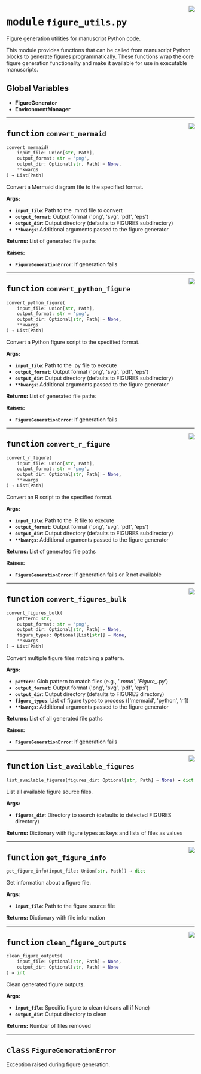 <!-- markdownlint-disable -->

<a href="https://github.com/henriqueslab/rxiv-maker/blob/main/src/src/rxiv_maker/manuscript_utils/figure_utils.py#L0"><img align="right" style="float:right;" src="https://img.shields.io/badge/-source-cccccc?style=flat-square"></a>

# <kbd>module</kbd> `figure_utils.py`
Figure generation utilities for manuscript Python code. 

This module provides functions that can be called from manuscript Python blocks to generate figures programmatically. These functions wrap the core figure generation functionality and make it available for use in executable manuscripts. 

**Global Variables**
---------------
- **FigureGenerator**
- **EnvironmentManager**

---

<a href="https://github.com/henriqueslab/rxiv-maker/blob/main/src/src/rxiv_maker/manuscript_utils/figure_utils.py#L27"><img align="right" style="float:right;" src="https://img.shields.io/badge/-source-cccccc?style=flat-square"></a>

## <kbd>function</kbd> `convert_mermaid`

```python
convert_mermaid(
    input_file: Union[str, Path],
    output_format: str = 'png',
    output_dir: Optional[str, Path] = None,
    **kwargs
) → List[Path]
```

Convert a Mermaid diagram file to the specified format. 



**Args:**
 
 - <b>`input_file`</b>:  Path to the .mmd file to convert 
 - <b>`output_format`</b>:  Output format ('png', 'svg', 'pdf', 'eps') 
 - <b>`output_dir`</b>:  Output directory (defaults to FIGURES subdirectory) 
 - <b>`**kwargs`</b>:  Additional arguments passed to the figure generator 



**Returns:**
 List of generated file paths 



**Raises:**
 
 - <b>`FigureGenerationError`</b>:  If generation fails 


---

<a href="https://github.com/henriqueslab/rxiv-maker/blob/main/src/src/rxiv_maker/manuscript_utils/figure_utils.py#L47"><img align="right" style="float:right;" src="https://img.shields.io/badge/-source-cccccc?style=flat-square"></a>

## <kbd>function</kbd> `convert_python_figure`

```python
convert_python_figure(
    input_file: Union[str, Path],
    output_format: str = 'png',
    output_dir: Optional[str, Path] = None,
    **kwargs
) → List[Path]
```

Convert a Python figure script to the specified format. 



**Args:**
 
 - <b>`input_file`</b>:  Path to the .py file to execute 
 - <b>`output_format`</b>:  Output format ('png', 'svg', 'pdf', 'eps') 
 - <b>`output_dir`</b>:  Output directory (defaults to FIGURES subdirectory) 
 - <b>`**kwargs`</b>:  Additional arguments passed to the figure generator 



**Returns:**
 List of generated file paths 



**Raises:**
 
 - <b>`FigureGenerationError`</b>:  If generation fails 


---

<a href="https://github.com/henriqueslab/rxiv-maker/blob/main/src/src/rxiv_maker/manuscript_utils/figure_utils.py#L67"><img align="right" style="float:right;" src="https://img.shields.io/badge/-source-cccccc?style=flat-square"></a>

## <kbd>function</kbd> `convert_r_figure`

```python
convert_r_figure(
    input_file: Union[str, Path],
    output_format: str = 'png',
    output_dir: Optional[str, Path] = None,
    **kwargs
) → List[Path]
```

Convert an R script to the specified format. 



**Args:**
 
 - <b>`input_file`</b>:  Path to the .R file to execute 
 - <b>`output_format`</b>:  Output format ('png', 'svg', 'pdf', 'eps') 
 - <b>`output_dir`</b>:  Output directory (defaults to FIGURES subdirectory) 
 - <b>`**kwargs`</b>:  Additional arguments passed to the figure generator 



**Returns:**
 List of generated file paths 



**Raises:**
 
 - <b>`FigureGenerationError`</b>:  If generation fails or R not available 


---

<a href="https://github.com/henriqueslab/rxiv-maker/blob/main/src/src/rxiv_maker/manuscript_utils/figure_utils.py#L93"><img align="right" style="float:right;" src="https://img.shields.io/badge/-source-cccccc?style=flat-square"></a>

## <kbd>function</kbd> `convert_figures_bulk`

```python
convert_figures_bulk(
    pattern: str,
    output_format: str = 'png',
    output_dir: Optional[str, Path] = None,
    figure_types: Optional[List[str]] = None,
    **kwargs
) → List[Path]
```

Convert multiple figure files matching a pattern. 



**Args:**
 
 - <b>`pattern`</b>:  Glob pattern to match files (e.g., '*.mmd', 'Figure_*.py') 
 - <b>`output_format`</b>:  Output format ('png', 'svg', 'pdf', 'eps') 
 - <b>`output_dir`</b>:  Output directory (defaults to FIGURES directory) 
 - <b>`figure_types`</b>:  List of figure types to process (['mermaid', 'python', 'r']) 
 - <b>`**kwargs`</b>:  Additional arguments passed to the figure generator 



**Returns:**
 List of all generated file paths 



**Raises:**
 
 - <b>`FigureGenerationError`</b>:  If generation fails 


---

<a href="https://github.com/henriqueslab/rxiv-maker/blob/main/src/src/rxiv_maker/manuscript_utils/figure_utils.py#L267"><img align="right" style="float:right;" src="https://img.shields.io/badge/-source-cccccc?style=flat-square"></a>

## <kbd>function</kbd> `list_available_figures`

```python
list_available_figures(figures_dir: Optional[str, Path] = None) → dict
```

List all available figure source files. 



**Args:**
 
 - <b>`figures_dir`</b>:  Directory to search (defaults to detected FIGURES directory) 



**Returns:**
 Dictionary with figure types as keys and lists of files as values 


---

<a href="https://github.com/henriqueslab/rxiv-maker/blob/main/src/src/rxiv_maker/manuscript_utils/figure_utils.py#L291"><img align="right" style="float:right;" src="https://img.shields.io/badge/-source-cccccc?style=flat-square"></a>

## <kbd>function</kbd> `get_figure_info`

```python
get_figure_info(input_file: Union[str, Path]) → dict
```

Get information about a figure file. 



**Args:**
 
 - <b>`input_file`</b>:  Path to the figure source file 



**Returns:**
 Dictionary with file information 


---

<a href="https://github.com/henriqueslab/rxiv-maker/blob/main/src/src/rxiv_maker/manuscript_utils/figure_utils.py#L328"><img align="right" style="float:right;" src="https://img.shields.io/badge/-source-cccccc?style=flat-square"></a>

## <kbd>function</kbd> `clean_figure_outputs`

```python
clean_figure_outputs(
    input_file: Optional[str, Path] = None,
    output_dir: Optional[str, Path] = None
) → int
```

Clean generated figure outputs. 



**Args:**
 
 - <b>`input_file`</b>:  Specific figure to clean (cleans all if None) 
 - <b>`output_dir`</b>:  Output directory to clean 



**Returns:**
 Number of files removed 


---

## <kbd>class</kbd> `FigureGenerationError`
Exception raised during figure generation. 





